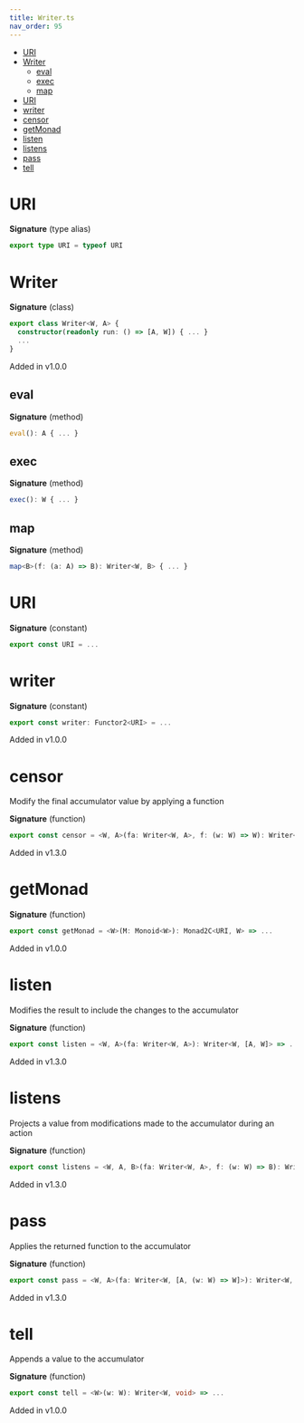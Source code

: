 ```yaml
---
title: Writer.ts
nav_order: 95
---
```


<!-- START doctoc generated TOC please keep comment here to allow auto update -->
<!-- DON'T EDIT THIS SECTION, INSTEAD RE-RUN doctoc TO UPDATE -->


- [URI](#uri)
- [Writer](#writer)
  - [eval](#eval)
  - [exec](#exec)
  - [map](#map)
- [URI](#uri-1)
- [writer](#writer)
- [censor](#censor)
- [getMonad](#getmonad)
- [listen](#listen)
- [listens](#listens)
- [pass](#pass)
- [tell](#tell)

<!-- END doctoc generated TOC please keep comment here to allow auto update -->

# URI

**Signature** (type alias)

```ts
export type URI = typeof URI
```

# Writer

**Signature** (class)

```ts
export class Writer<W, A> {
  constructor(readonly run: () => [A, W]) { ... }
  ...
}
```

Added in v1.0.0

## eval

**Signature** (method)

```ts
eval(): A { ... }
```

## exec

**Signature** (method)

```ts
exec(): W { ... }
```

## map

**Signature** (method)

```ts
map<B>(f: (a: A) => B): Writer<W, B> { ... }
```

# URI

**Signature** (constant)

```ts
export const URI = ...
```

# writer

**Signature** (constant)

```ts
export const writer: Functor2<URI> = ...
```

Added in v1.0.0

# censor

Modify the final accumulator value by applying a function

**Signature** (function)

```ts
export const censor = <W, A>(fa: Writer<W, A>, f: (w: W) => W): Writer<W, A> => ...
```

Added in v1.3.0

# getMonad

**Signature** (function)

```ts
export const getMonad = <W>(M: Monoid<W>): Monad2C<URI, W> => ...
```

Added in v1.0.0

# listen

Modifies the result to include the changes to the accumulator

**Signature** (function)

```ts
export const listen = <W, A>(fa: Writer<W, A>): Writer<W, [A, W]> => ...
```

Added in v1.3.0

# listens

Projects a value from modifications made to the accumulator during an action

**Signature** (function)

```ts
export const listens = <W, A, B>(fa: Writer<W, A>, f: (w: W) => B): Writer<W, [A, B]> => ...
```

Added in v1.3.0

# pass

Applies the returned function to the accumulator

**Signature** (function)

```ts
export const pass = <W, A>(fa: Writer<W, [A, (w: W) => W]>): Writer<W, A> => ...
```

Added in v1.3.0

# tell

Appends a value to the accumulator

**Signature** (function)

```ts
export const tell = <W>(w: W): Writer<W, void> => ...
```

Added in v1.0.0
